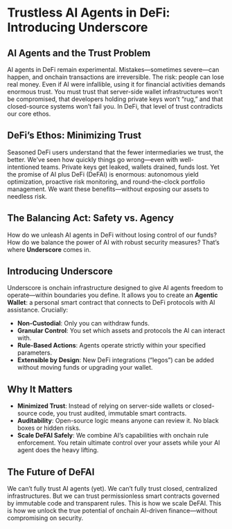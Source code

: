 # Trustless AI Agents in DeFi: Introducing Underscore

## AI Agents and the Trust Problem

AI agents in DeFi remain experimental. Mistakes—sometimes severe—can happen, and onchain transactions are irreversible. The risk: people can lose real money. Even if AI were infallible, using it for financial activities demands enormous trust. You must trust that server-side wallet infrastructures won’t be compromised, that developers holding private keys won’t “rug,” and that closed-source systems won’t fail you. In DeFi, that level of trust contradicts our core ethos.

## DeFi’s Ethos: Minimizing Trust

Seasoned DeFi users understand that the fewer intermediaries we trust, the better. We’ve seen how quickly things go wrong—even with well-intentioned teams. Private keys get leaked, wallets drained, funds lost. Yet the promise of AI plus DeFi (DeFAI) is enormous: autonomous yield optimization, proactive risk monitoring, and round-the-clock portfolio management. We want these benefits—without exposing our assets to needless risk.

## The Balancing Act: Safety vs. Agency

How do we unleash AI agents in DeFi without losing control of our funds? How do we balance the power of AI with robust security measures? That’s where **Underscore** comes in.

## Introducing Underscore

Underscore is onchain infrastructure designed to give AI agents freedom to operate—within boundaries you define. It allows you to create an **Agentic Wallet**: a personal smart contract that connects to DeFi protocols with AI assistance. Crucially:

- **Non-Custodial**: Only you can withdraw funds.
- **Granular Control**: You set which assets and protocols the AI can interact with.
- **Rule-Based Actions**: Agents operate strictly within your specified parameters.
- **Extensible by Design**: New DeFi integrations (“legos”) can be added without moving funds or upgrading your wallet.

## Why It Matters

- **Minimized Trust**: Instead of relying on server-side wallets or closed-source code, you trust audited, immutable smart contracts.
- **Auditability**: Open-source logic means anyone can review it. No black boxes or hidden risks.
- **Scale DeFAI Safely**: We combine AI’s capabilities with onchain rule enforcement. You retain ultimate control over your assets while your AI agent does the heavy lifting.

## The Future of DeFAI

We can’t fully trust AI agents (yet). We can’t fully trust closed, centralized infrastructures. But we can trust permissionless smart contracts governed by immutable code and transparent rules. This is how we scale DeFAI. This is how we unlock the true potential of onchain AI-driven finance—without compromising on security.


